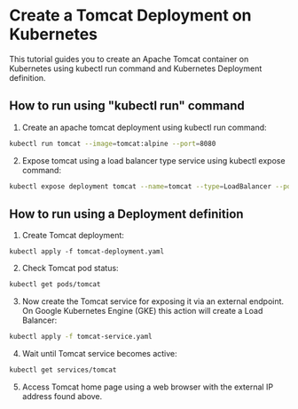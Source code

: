# Create a Tomcat Deployment on Kubernetes

This tutorial guides you to create an Apache Tomcat container on Kubernetes using kubectl run command and Kubernetes Deployment definition.

## How to run using "kubectl run" command

1. Create an apache tomcat deployment using kubectl run command:

```bash
kubectl run tomcat --image=tomcat:alpine --port=8080
```

2. Expose tomcat using a load balancer type service using kubectl expose command:

```bash
kubectl expose deployment tomcat --name=tomcat --type=LoadBalancer --port=80 --target-port=8080
```

## How to run using a Deployment definition

1. Create Tomcat deployment:

```
kubectl apply -f tomcat-deployment.yaml
```

2. Check Tomcat pod status:

```bash
kubectl get pods/tomcat
```

3. Now create the Tomcat service for exposing it via an external endpoint. On Google Kubernetes Engine (GKE) this action will create a Load Balancer:

```bash
kubectl apply -f tomcat-service.yaml
```

4. Wait until Tomcat service becomes active:

```bash
kubectl get services/tomcat
```

5. Access Tomcat home page using a web browser with the external IP address found above.